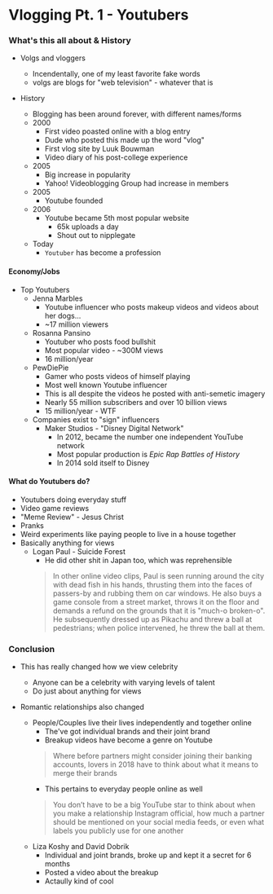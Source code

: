Vlogging Pt. 1 - Youtubers
===

### What's this all about & History
* Volgs and vloggers
  * Incendentally, one of my least favorite fake words
  * volgs are blogs for "web television" - whatever that is

* History
  * Blogging has been around forever, with different names/forms
  * 2000
    * First video poasted online with a blog entry
    * Dude who posted this made up the word "vlog"
    * First vlog site by Luuk Bouwman
    * Video diary of his post-college experience
  * 2005
    * Big increase in popularity
    * Yahoo! Videoblogging Group had increase in members
  * 2005
    * Youtube founded
  * 2006
    * Youtube became 5th most popular website
      * 65k uploads a day
      * Shout out to nipplegate
  * Today
    * `Youtuber` has become a profession

#### Economy/Jobs
* Top Youtubers
  * Jenna Marbles
    * Youtube influencer who posts makeup videos and videos about her dogs...
    * ~17 million viewers
  * Rosanna Pansino
    * Youtuber who posts food bullshit
    * Most popular video - ~300M views
    * 16 million/year
  * PewDiePie
    * Gamer who posts videos of himself playing
    * Most well known Youtube influencer
    * This is all despite the videos he posted with anti-semetic imagery
    * Nearly 55 million subscribers and over 10 billion views
    * 15 million/year - WTF
  * Companies exist to "sign" influencers
    * Maker Studios - "Disney Digital Network"
      * In 2012, became the number one independent YouTube network
      * Most popular production is _Epic Rap Battles of History_
      * In 2014 sold itself to Disney

#### What do Youtubers do? 
* Youtubers doing everyday stuff
* Video game reviews
* "Meme Review" - Jesus Christ
* Pranks
* Weird experiments like paying people to live in a house together
* Basically anything for views
  * Logan Paul - Suicide Forest
    * He did other shit in Japan too, which was reprehensible
    > In other online video clips, Paul is seen running around the city with dead fish in his hands, thrusting them into the faces of passers-by and rubbing them on car windows.
    > He also buys a game console from a street market, throws it on the floor and demands a refund on the grounds that it is "much-o broken-o". He subsequently dressed up as Pikachu and threw a ball at pedestrians; when police intervened, he threw the ball at them.

### Conclusion
* This has really changed how we view celebrity
  * Anyone can be a celebrity with varying levels of talent
  * Do just about anything for views

* Romantic relationships also changed
  * People/Couples live their lives independently and together online
    * The've got individual brands and their joint brand
    * Breakup videos have become a genre on Youtube
    > Where before partners might consider joining their banking accounts, lovers in 2018 have to think about what it means to merge their brands
    * This pertains to everyday people online as well
    >  You don’t have to be a big YouTube star to think about when you make a relationship Instagram official, how much a partner should be mentioned on your social media feeds, or even what labels you publicly use for one another
  * Liza Koshy and David Dobrik
    * Individual and joint brands, broke up and kept it a secret for 6 months
    * Posted a video about the breakup
    * Actaully kind of cool
